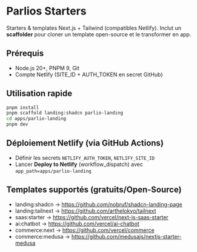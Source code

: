 # Parlios Starters

Starters & templates Next.js + Tailwind (compatibles Netlify). Inclut un **scaffolder** pour cloner un template open-source et le transformer en app.

## Prérequis
- Node.js 20+, PNPM 9, Git
- Compte Netlify (SITE_ID + AUTH_TOKEN en secret GitHub)

## Utilisation rapide
```bash
pnpm install
pnpm scaffold landing:shadcn parlio-landing
cd apps/parlio-landing
pnpm dev
```

## Déploiement Netlify (via GitHub Actions)
- Définir les secrets `NETLIFY_AUTH_TOKEN`, `NETLIFY_SITE_ID`
- Lancer **Deploy to Netlify** (workflow_dispatch) avec `app_path=apps/parlio-landing`

## Templates supportés (gratuits/Open-Source)
- landing:shadcn → https://github.com/nobruf/shadcn-landing-page
- landing:tailnext → https://github.com/arthelokyo/tailnext
- saas:starter → https://github.com/vercel/next-js-saas-starter
- ai:chatbot → https://github.com/vercel/ai-chatbot
- commerce:next → https://github.com/vercel/commerce
- commerce:medusa → https://github.com/medusajs/nextjs-starter-medusa